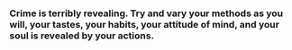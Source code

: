 ### Crime is terribly revealing. Try and vary your methods as you will, your tastes, your habits, your attitude of mind, and your soul is revealed by your actions.
